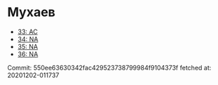 # Мухаев
- [33: AC](33.md)
- [34: NA](34.md)
- [35: NA](35.md)
- [36: NA](36.md)

Commit: 550ee63630342fac429523738799984f9104373f
 fetched at: 20201202-011737

